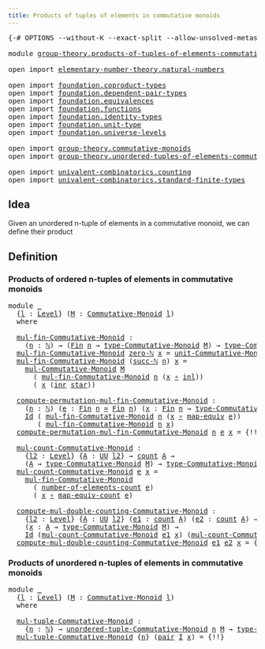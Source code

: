 ```yaml
---
title: Products of tuples of elements in commutative monoids
---
```


<pre class="Agda"><a id="79" class="Symbol">{-#</a> <a id="83" class="Keyword">OPTIONS</a> <a id="91" class="Pragma">--without-K</a> <a id="103" class="Pragma">--exact-split</a> <a id="117" class="Pragma">--allow-unsolved-metas</a> <a id="140" class="Symbol">#-}</a>

<a id="145" class="Keyword">module</a> <a id="152" href="group-theory.products-of-tuples-of-elements-commutative-monoids.html" class="Module">group-theory.products-of-tuples-of-elements-commutative-monoids</a> <a id="216" class="Keyword">where</a>

<a id="223" class="Keyword">open</a> <a id="228" class="Keyword">import</a> <a id="235" href="elementary-number-theory.natural-numbers.html" class="Module">elementary-number-theory.natural-numbers</a>

<a id="277" class="Keyword">open</a> <a id="282" class="Keyword">import</a> <a id="289" href="foundation.coproduct-types.html" class="Module">foundation.coproduct-types</a>
<a id="316" class="Keyword">open</a> <a id="321" class="Keyword">import</a> <a id="328" href="foundation.dependent-pair-types.html" class="Module">foundation.dependent-pair-types</a>
<a id="360" class="Keyword">open</a> <a id="365" class="Keyword">import</a> <a id="372" href="foundation.equivalences.html" class="Module">foundation.equivalences</a>
<a id="396" class="Keyword">open</a> <a id="401" class="Keyword">import</a> <a id="408" href="foundation.functions.html" class="Module">foundation.functions</a>
<a id="429" class="Keyword">open</a> <a id="434" class="Keyword">import</a> <a id="441" href="foundation.identity-types.html" class="Module">foundation.identity-types</a>
<a id="467" class="Keyword">open</a> <a id="472" class="Keyword">import</a> <a id="479" href="foundation.unit-type.html" class="Module">foundation.unit-type</a>
<a id="500" class="Keyword">open</a> <a id="505" class="Keyword">import</a> <a id="512" href="foundation.universe-levels.html" class="Module">foundation.universe-levels</a>

<a id="540" class="Keyword">open</a> <a id="545" class="Keyword">import</a> <a id="552" href="group-theory.commutative-monoids.html" class="Module">group-theory.commutative-monoids</a>
<a id="585" class="Keyword">open</a> <a id="590" class="Keyword">import</a> <a id="597" href="group-theory.unordered-tuples-of-elements-commutative-monoids.html" class="Module">group-theory.unordered-tuples-of-elements-commutative-monoids</a>

<a id="660" class="Keyword">open</a> <a id="665" class="Keyword">import</a> <a id="672" href="univalent-combinatorics.counting.html" class="Module">univalent-combinatorics.counting</a>
<a id="705" class="Keyword">open</a> <a id="710" class="Keyword">import</a> <a id="717" href="univalent-combinatorics.standard-finite-types.html" class="Module">univalent-combinatorics.standard-finite-types</a>
</pre>
## Idea

Given an unordered n-tuple of elements in a commutative monoid, we can define their product

## Definition

### Products of ordered n-tuples of elements in commutative monoids

<pre class="Agda"><a id="962" class="Keyword">module</a> <a id="969" href="group-theory.products-of-tuples-of-elements-commutative-monoids.html#969" class="Module">_</a>
  <a id="973" class="Symbol">{</a><a id="974" href="group-theory.products-of-tuples-of-elements-commutative-monoids.html#974" class="Bound">l</a> <a id="976" class="Symbol">:</a> <a id="978" href="Agda.Primitive.html#597" class="Postulate">Level</a><a id="983" class="Symbol">}</a> <a id="985" class="Symbol">(</a><a id="986" href="group-theory.products-of-tuples-of-elements-commutative-monoids.html#986" class="Bound">M</a> <a id="988" class="Symbol">:</a> <a id="990" href="group-theory.commutative-monoids.html#623" class="Function">Commutative-Monoid</a> <a id="1009" href="group-theory.products-of-tuples-of-elements-commutative-monoids.html#974" class="Bound">l</a><a id="1010" class="Symbol">)</a>
  <a id="1014" class="Keyword">where</a>

  <a id="1023" href="group-theory.products-of-tuples-of-elements-commutative-monoids.html#1023" class="Function">mul-fin-Commutative-Monoid</a> <a id="1050" class="Symbol">:</a>
    <a id="1056" class="Symbol">(</a><a id="1057" href="group-theory.products-of-tuples-of-elements-commutative-monoids.html#1057" class="Bound">n</a> <a id="1059" class="Symbol">:</a> <a id="1061" href="elementary-number-theory.natural-numbers.html#1530" class="Datatype">ℕ</a><a id="1062" class="Symbol">)</a> <a id="1064" class="Symbol">→</a> <a id="1066" class="Symbol">(</a><a id="1067" href="univalent-combinatorics.standard-finite-types.html#2393" class="Function">Fin</a> <a id="1071" href="group-theory.products-of-tuples-of-elements-commutative-monoids.html#1057" class="Bound">n</a> <a id="1073" class="Symbol">→</a> <a id="1075" href="group-theory.commutative-monoids.html#1089" class="Function">type-Commutative-Monoid</a> <a id="1099" href="group-theory.products-of-tuples-of-elements-commutative-monoids.html#986" class="Bound">M</a><a id="1100" class="Symbol">)</a> <a id="1102" class="Symbol">→</a> <a id="1104" href="group-theory.commutative-monoids.html#1089" class="Function">type-Commutative-Monoid</a> <a id="1128" href="group-theory.products-of-tuples-of-elements-commutative-monoids.html#986" class="Bound">M</a>
  <a id="1132" href="group-theory.products-of-tuples-of-elements-commutative-monoids.html#1023" class="Function">mul-fin-Commutative-Monoid</a> <a id="1159" href="elementary-number-theory.natural-numbers.html#1551" class="InductiveConstructor">zero-ℕ</a> <a id="1166" href="group-theory.products-of-tuples-of-elements-commutative-monoids.html#1166" class="Bound">x</a> <a id="1168" class="Symbol">=</a> <a id="1170" href="group-theory.commutative-monoids.html#1490" class="Function">unit-Commutative-Monoid</a> <a id="1194" href="group-theory.products-of-tuples-of-elements-commutative-monoids.html#986" class="Bound">M</a>
  <a id="1198" href="group-theory.products-of-tuples-of-elements-commutative-monoids.html#1023" class="Function">mul-fin-Commutative-Monoid</a> <a id="1225" class="Symbol">(</a><a id="1226" href="elementary-number-theory.natural-numbers.html#1564" class="InductiveConstructor">succ-ℕ</a> <a id="1233" href="group-theory.products-of-tuples-of-elements-commutative-monoids.html#1233" class="Bound">n</a><a id="1234" class="Symbol">)</a> <a id="1236" href="group-theory.products-of-tuples-of-elements-commutative-monoids.html#1236" class="Bound">x</a> <a id="1238" class="Symbol">=</a>
    <a id="1244" href="group-theory.commutative-monoids.html#1336" class="Function">mul-Commutative-Monoid</a> <a id="1267" href="group-theory.products-of-tuples-of-elements-commutative-monoids.html#986" class="Bound">M</a>
      <a id="1275" class="Symbol">(</a> <a id="1277" href="group-theory.products-of-tuples-of-elements-commutative-monoids.html#1023" class="Function">mul-fin-Commutative-Monoid</a> <a id="1304" href="group-theory.products-of-tuples-of-elements-commutative-monoids.html#1233" class="Bound">n</a> <a id="1306" class="Symbol">(</a><a id="1307" href="group-theory.products-of-tuples-of-elements-commutative-monoids.html#1236" class="Bound">x</a> <a id="1309" href="foundation-core.functions.html#420" class="Function Operator">∘</a> <a id="1311" href="foundation.coproduct-types.html#1250" class="InductiveConstructor">inl</a><a id="1314" class="Symbol">))</a>
      <a id="1323" class="Symbol">(</a> <a id="1325" href="group-theory.products-of-tuples-of-elements-commutative-monoids.html#1236" class="Bound">x</a> <a id="1327" class="Symbol">(</a><a id="1328" href="foundation.coproduct-types.html#1268" class="InductiveConstructor">inr</a> <a id="1332" href="foundation.unit-type.html#1108" class="InductiveConstructor">star</a><a id="1336" class="Symbol">))</a>

  <a id="1342" href="group-theory.products-of-tuples-of-elements-commutative-monoids.html#1342" class="Function">compute-permutation-mul-fin-Commutative-Monoid</a> <a id="1389" class="Symbol">:</a>
    <a id="1395" class="Symbol">(</a><a id="1396" href="group-theory.products-of-tuples-of-elements-commutative-monoids.html#1396" class="Bound">n</a> <a id="1398" class="Symbol">:</a> <a id="1400" href="elementary-number-theory.natural-numbers.html#1530" class="Datatype">ℕ</a><a id="1401" class="Symbol">)</a> <a id="1403" class="Symbol">(</a><a id="1404" href="group-theory.products-of-tuples-of-elements-commutative-monoids.html#1404" class="Bound">e</a> <a id="1406" class="Symbol">:</a> <a id="1408" href="univalent-combinatorics.standard-finite-types.html#2393" class="Function">Fin</a> <a id="1412" href="group-theory.products-of-tuples-of-elements-commutative-monoids.html#1396" class="Bound">n</a> <a id="1414" href="foundation-core.equivalences.html#1621" class="Function Operator">≃</a> <a id="1416" href="univalent-combinatorics.standard-finite-types.html#2393" class="Function">Fin</a> <a id="1420" href="group-theory.products-of-tuples-of-elements-commutative-monoids.html#1396" class="Bound">n</a><a id="1421" class="Symbol">)</a> <a id="1423" class="Symbol">(</a><a id="1424" href="group-theory.products-of-tuples-of-elements-commutative-monoids.html#1424" class="Bound">x</a> <a id="1426" class="Symbol">:</a> <a id="1428" href="univalent-combinatorics.standard-finite-types.html#2393" class="Function">Fin</a> <a id="1432" href="group-theory.products-of-tuples-of-elements-commutative-monoids.html#1396" class="Bound">n</a> <a id="1434" class="Symbol">→</a> <a id="1436" href="group-theory.commutative-monoids.html#1089" class="Function">type-Commutative-Monoid</a> <a id="1460" href="group-theory.products-of-tuples-of-elements-commutative-monoids.html#986" class="Bound">M</a><a id="1461" class="Symbol">)</a> <a id="1463" class="Symbol">→</a>
    <a id="1469" href="foundation-core.identity-types.html#1767" class="Datatype">Id</a> <a id="1472" class="Symbol">(</a> <a id="1474" href="group-theory.products-of-tuples-of-elements-commutative-monoids.html#1023" class="Function">mul-fin-Commutative-Monoid</a> <a id="1501" href="group-theory.products-of-tuples-of-elements-commutative-monoids.html#1396" class="Bound">n</a> <a id="1503" class="Symbol">(</a><a id="1504" href="group-theory.products-of-tuples-of-elements-commutative-monoids.html#1424" class="Bound">x</a> <a id="1506" href="foundation-core.functions.html#420" class="Function Operator">∘</a> <a id="1508" href="foundation-core.equivalences.html#1821" class="Function">map-equiv</a> <a id="1518" href="group-theory.products-of-tuples-of-elements-commutative-monoids.html#1404" class="Bound">e</a><a id="1519" class="Symbol">))</a>
       <a id="1529" class="Symbol">(</a> <a id="1531" href="group-theory.products-of-tuples-of-elements-commutative-monoids.html#1023" class="Function">mul-fin-Commutative-Monoid</a> <a id="1558" href="group-theory.products-of-tuples-of-elements-commutative-monoids.html#1396" class="Bound">n</a> <a id="1560" href="group-theory.products-of-tuples-of-elements-commutative-monoids.html#1424" class="Bound">x</a><a id="1561" class="Symbol">)</a>
  <a id="1565" href="group-theory.products-of-tuples-of-elements-commutative-monoids.html#1342" class="Function">compute-permutation-mul-fin-Commutative-Monoid</a> <a id="1612" href="group-theory.products-of-tuples-of-elements-commutative-monoids.html#1612" class="Bound">n</a> <a id="1614" href="group-theory.products-of-tuples-of-elements-commutative-monoids.html#1614" class="Bound">e</a> <a id="1616" href="group-theory.products-of-tuples-of-elements-commutative-monoids.html#1616" class="Bound">x</a> <a id="1618" class="Symbol">=</a> <a id="1620" class="Hole">{!!}</a>

  <a id="1628" href="group-theory.products-of-tuples-of-elements-commutative-monoids.html#1628" class="Function">mul-count-Commutative-Monoid</a> <a id="1657" class="Symbol">:</a>
    <a id="1663" class="Symbol">{</a><a id="1664" href="group-theory.products-of-tuples-of-elements-commutative-monoids.html#1664" class="Bound">l2</a> <a id="1667" class="Symbol">:</a> <a id="1669" href="Agda.Primitive.html#597" class="Postulate">Level</a><a id="1674" class="Symbol">}</a> <a id="1676" class="Symbol">{</a><a id="1677" href="group-theory.products-of-tuples-of-elements-commutative-monoids.html#1677" class="Bound">A</a> <a id="1679" class="Symbol">:</a> <a id="1681" href="foundation-core.universe-levels.html#235" class="Primitive">UU</a> <a id="1684" href="group-theory.products-of-tuples-of-elements-commutative-monoids.html#1664" class="Bound">l2</a><a id="1686" class="Symbol">}</a> <a id="1688" class="Symbol">→</a> <a id="1690" href="univalent-combinatorics.counting.html#1901" class="Function">count</a> <a id="1696" href="group-theory.products-of-tuples-of-elements-commutative-monoids.html#1677" class="Bound">A</a> <a id="1698" class="Symbol">→</a>
    <a id="1704" class="Symbol">(</a><a id="1705" href="group-theory.products-of-tuples-of-elements-commutative-monoids.html#1677" class="Bound">A</a> <a id="1707" class="Symbol">→</a> <a id="1709" href="group-theory.commutative-monoids.html#1089" class="Function">type-Commutative-Monoid</a> <a id="1733" href="group-theory.products-of-tuples-of-elements-commutative-monoids.html#986" class="Bound">M</a><a id="1734" class="Symbol">)</a> <a id="1736" class="Symbol">→</a> <a id="1738" href="group-theory.commutative-monoids.html#1089" class="Function">type-Commutative-Monoid</a> <a id="1762" href="group-theory.products-of-tuples-of-elements-commutative-monoids.html#986" class="Bound">M</a>
  <a id="1766" href="group-theory.products-of-tuples-of-elements-commutative-monoids.html#1628" class="Function">mul-count-Commutative-Monoid</a> <a id="1795" href="group-theory.products-of-tuples-of-elements-commutative-monoids.html#1795" class="Bound">e</a> <a id="1797" href="group-theory.products-of-tuples-of-elements-commutative-monoids.html#1797" class="Bound">x</a> <a id="1799" class="Symbol">=</a>
    <a id="1805" href="group-theory.products-of-tuples-of-elements-commutative-monoids.html#1023" class="Function">mul-fin-Commutative-Monoid</a>
      <a id="1838" class="Symbol">(</a> <a id="1840" href="univalent-combinatorics.counting.html#2029" class="Function">number-of-elements-count</a> <a id="1865" href="group-theory.products-of-tuples-of-elements-commutative-monoids.html#1795" class="Bound">e</a><a id="1866" class="Symbol">)</a>
      <a id="1874" class="Symbol">(</a> <a id="1876" href="group-theory.products-of-tuples-of-elements-commutative-monoids.html#1797" class="Bound">x</a> <a id="1878" href="foundation-core.functions.html#420" class="Function Operator">∘</a> <a id="1880" href="univalent-combinatorics.counting.html#2172" class="Function">map-equiv-count</a> <a id="1896" href="group-theory.products-of-tuples-of-elements-commutative-monoids.html#1795" class="Bound">e</a><a id="1897" class="Symbol">)</a>

  <a id="1902" href="group-theory.products-of-tuples-of-elements-commutative-monoids.html#1902" class="Function">compute-mul-double-counting-Commutative-Monoid</a> <a id="1949" class="Symbol">:</a>
    <a id="1955" class="Symbol">{</a><a id="1956" href="group-theory.products-of-tuples-of-elements-commutative-monoids.html#1956" class="Bound">l2</a> <a id="1959" class="Symbol">:</a> <a id="1961" href="Agda.Primitive.html#597" class="Postulate">Level</a><a id="1966" class="Symbol">}</a> <a id="1968" class="Symbol">{</a><a id="1969" href="group-theory.products-of-tuples-of-elements-commutative-monoids.html#1969" class="Bound">A</a> <a id="1971" class="Symbol">:</a> <a id="1973" href="foundation-core.universe-levels.html#235" class="Primitive">UU</a> <a id="1976" href="group-theory.products-of-tuples-of-elements-commutative-monoids.html#1956" class="Bound">l2</a><a id="1978" class="Symbol">}</a> <a id="1980" class="Symbol">(</a><a id="1981" href="group-theory.products-of-tuples-of-elements-commutative-monoids.html#1981" class="Bound">e1</a> <a id="1984" class="Symbol">:</a> <a id="1986" href="univalent-combinatorics.counting.html#1901" class="Function">count</a> <a id="1992" href="group-theory.products-of-tuples-of-elements-commutative-monoids.html#1969" class="Bound">A</a><a id="1993" class="Symbol">)</a> <a id="1995" class="Symbol">(</a><a id="1996" href="group-theory.products-of-tuples-of-elements-commutative-monoids.html#1996" class="Bound">e2</a> <a id="1999" class="Symbol">:</a> <a id="2001" href="univalent-combinatorics.counting.html#1901" class="Function">count</a> <a id="2007" href="group-theory.products-of-tuples-of-elements-commutative-monoids.html#1969" class="Bound">A</a><a id="2008" class="Symbol">)</a> <a id="2010" class="Symbol">→</a>
    <a id="2016" class="Symbol">(</a><a id="2017" href="group-theory.products-of-tuples-of-elements-commutative-monoids.html#2017" class="Bound">x</a> <a id="2019" class="Symbol">:</a> <a id="2021" href="group-theory.products-of-tuples-of-elements-commutative-monoids.html#1969" class="Bound">A</a> <a id="2023" class="Symbol">→</a> <a id="2025" href="group-theory.commutative-monoids.html#1089" class="Function">type-Commutative-Monoid</a> <a id="2049" href="group-theory.products-of-tuples-of-elements-commutative-monoids.html#986" class="Bound">M</a><a id="2050" class="Symbol">)</a> <a id="2052" class="Symbol">→</a>
    <a id="2058" href="foundation-core.identity-types.html#1767" class="Datatype">Id</a> <a id="2061" class="Symbol">(</a><a id="2062" href="group-theory.products-of-tuples-of-elements-commutative-monoids.html#1628" class="Function">mul-count-Commutative-Monoid</a> <a id="2091" href="group-theory.products-of-tuples-of-elements-commutative-monoids.html#1981" class="Bound">e1</a> <a id="2094" href="group-theory.products-of-tuples-of-elements-commutative-monoids.html#2017" class="Bound">x</a><a id="2095" class="Symbol">)</a> <a id="2097" class="Symbol">(</a><a id="2098" href="group-theory.products-of-tuples-of-elements-commutative-monoids.html#1628" class="Function">mul-count-Commutative-Monoid</a> <a id="2127" href="group-theory.products-of-tuples-of-elements-commutative-monoids.html#1996" class="Bound">e2</a> <a id="2130" href="group-theory.products-of-tuples-of-elements-commutative-monoids.html#2017" class="Bound">x</a><a id="2131" class="Symbol">)</a>
  <a id="2135" href="group-theory.products-of-tuples-of-elements-commutative-monoids.html#1902" class="Function">compute-mul-double-counting-Commutative-Monoid</a> <a id="2182" href="group-theory.products-of-tuples-of-elements-commutative-monoids.html#2182" class="Bound">e1</a> <a id="2185" href="group-theory.products-of-tuples-of-elements-commutative-monoids.html#2185" class="Bound">e2</a> <a id="2188" href="group-theory.products-of-tuples-of-elements-commutative-monoids.html#2188" class="Bound">x</a> <a id="2190" class="Symbol">=</a> <a id="2192" class="Hole">{!!}</a>
</pre>
### Products of unordered n-tuples of elements in commutative monoids

<pre class="Agda"><a id="2281" class="Keyword">module</a> <a id="2288" href="group-theory.products-of-tuples-of-elements-commutative-monoids.html#2288" class="Module">_</a>
  <a id="2292" class="Symbol">{</a><a id="2293" href="group-theory.products-of-tuples-of-elements-commutative-monoids.html#2293" class="Bound">l</a> <a id="2295" class="Symbol">:</a> <a id="2297" href="Agda.Primitive.html#597" class="Postulate">Level</a><a id="2302" class="Symbol">}</a> <a id="2304" class="Symbol">(</a><a id="2305" href="group-theory.products-of-tuples-of-elements-commutative-monoids.html#2305" class="Bound">M</a> <a id="2307" class="Symbol">:</a> <a id="2309" href="group-theory.commutative-monoids.html#623" class="Function">Commutative-Monoid</a> <a id="2328" href="group-theory.products-of-tuples-of-elements-commutative-monoids.html#2293" class="Bound">l</a><a id="2329" class="Symbol">)</a>
  <a id="2333" class="Keyword">where</a>
  
  <a id="2344" href="group-theory.products-of-tuples-of-elements-commutative-monoids.html#2344" class="Function">mul-tuple-Commutative-Monoid</a> <a id="2373" class="Symbol">:</a>
    <a id="2379" class="Symbol">{</a><a id="2380" href="group-theory.products-of-tuples-of-elements-commutative-monoids.html#2380" class="Bound">n</a> <a id="2382" class="Symbol">:</a> <a id="2384" href="elementary-number-theory.natural-numbers.html#1530" class="Datatype">ℕ</a><a id="2385" class="Symbol">}</a> <a id="2387" class="Symbol">→</a> <a id="2389" href="group-theory.unordered-tuples-of-elements-commutative-monoids.html#447" class="Function">unordered-tuple-Commutative-Monoid</a> <a id="2424" href="group-theory.products-of-tuples-of-elements-commutative-monoids.html#2380" class="Bound">n</a> <a id="2426" href="group-theory.products-of-tuples-of-elements-commutative-monoids.html#2305" class="Bound">M</a> <a id="2428" class="Symbol">→</a> <a id="2430" href="group-theory.commutative-monoids.html#1089" class="Function">type-Commutative-Monoid</a> <a id="2454" href="group-theory.products-of-tuples-of-elements-commutative-monoids.html#2305" class="Bound">M</a>
  <a id="2458" href="group-theory.products-of-tuples-of-elements-commutative-monoids.html#2344" class="Function">mul-tuple-Commutative-Monoid</a> <a id="2487" class="Symbol">{</a><a id="2488" href="group-theory.products-of-tuples-of-elements-commutative-monoids.html#2488" class="Bound">n</a><a id="2489" class="Symbol">}</a> <a id="2491" class="Symbol">(</a><a id="2492" href="foundation-core.dependent-pair-types.html#588" class="InductiveConstructor">pair</a> <a id="2497" href="group-theory.products-of-tuples-of-elements-commutative-monoids.html#2497" class="Bound">I</a> <a id="2499" href="group-theory.products-of-tuples-of-elements-commutative-monoids.html#2499" class="Bound">x</a><a id="2500" class="Symbol">)</a> <a id="2502" class="Symbol">=</a> <a id="2504" class="Hole">{!!}</a>
</pre>